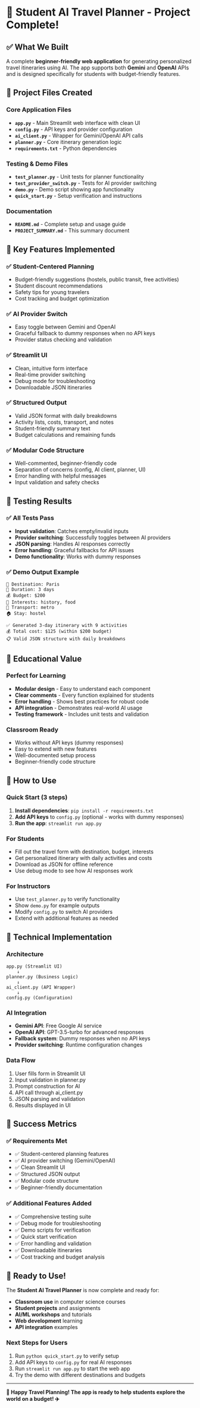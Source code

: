 # 🎉 Student AI Travel Planner - Project Complete!

## ✅ What We Built

A complete **beginner-friendly web application** for generating personalized travel itineraries using AI. The app supports both **Gemini** and **OpenAI** APIs and is designed specifically for students with budget-friendly features.

## 📁 Project Files Created

### Core Application Files
- **`app.py`** - Main Streamlit web interface with clean UI
- **`config.py`** - API keys and provider configuration
- **`ai_client.py`** - Wrapper for Gemini/OpenAI API calls
- **`planner.py`** - Core itinerary generation logic
- **`requirements.txt`** - Python dependencies

### Testing & Demo Files
- **`test_planner.py`** - Unit tests for planner functionality
- **`test_provider_switch.py`** - Tests for AI provider switching
- **`demo.py`** - Demo script showing app functionality
- **`quick_start.py`** - Setup verification and instructions

### Documentation
- **`README.md`** - Complete setup and usage guide
- **`PROJECT_SUMMARY.md`** - This summary document

## 🚀 Key Features Implemented

### ✅ Student-Centered Planning
- Budget-friendly suggestions (hostels, public transit, free activities)
- Student discount recommendations
- Safety tips for young travelers
- Cost tracking and budget optimization

### ✅ AI Provider Switch
- Easy toggle between Gemini and OpenAI
- Graceful fallback to dummy responses when no API keys
- Provider status checking and validation

### ✅ Streamlit UI
- Clean, intuitive form interface
- Real-time provider switching
- Debug mode for troubleshooting
- Downloadable JSON itineraries

### ✅ Structured Output
- Valid JSON format with daily breakdowns
- Activity lists, costs, transport, and notes
- Student-friendly summary text
- Budget calculations and remaining funds

### ✅ Modular Code Structure
- Well-commented, beginner-friendly code
- Separation of concerns (config, AI client, planner, UI)
- Error handling with helpful messages
- Input validation and safety checks

## 🧪 Testing Results

### ✅ All Tests Pass
- **Input validation**: Catches empty/invalid inputs
- **Provider switching**: Successfully toggles between AI providers
- **JSON parsing**: Handles AI responses correctly
- **Error handling**: Graceful fallbacks for API issues
- **Demo functionality**: Works with dummy responses

### ✅ Demo Output Example
```
📍 Destination: Paris
📅 Duration: 3 days
💰 Budget: $200
🎯 Interests: history, food
🚌 Transport: metro
🏠 Stay: hostel

✅ Generated 3-day itinerary with 9 activities
💰 Total cost: $125 (within $200 budget)
📋 Valid JSON structure with daily breakdowns
```

## 🎯 Educational Value

### Perfect for Learning
- **Modular design** - Easy to understand each component
- **Clear comments** - Every function explained for students
- **Error handling** - Shows best practices for robust code
- **API integration** - Demonstrates real-world AI usage
- **Testing framework** - Includes unit tests and validation

### Classroom Ready
- Works without API keys (dummy responses)
- Easy to extend with new features
- Well-documented setup process
- Beginner-friendly code structure

## 🚀 How to Use

### Quick Start (3 steps)
1. **Install dependencies**: `pip install -r requirements.txt`
2. **Add API keys** to `config.py` (optional - works with dummy responses)
3. **Run the app**: `streamlit run app.py`

### For Students
- Fill out the travel form with destination, budget, interests
- Get personalized itinerary with daily activities and costs
- Download as JSON for offline reference
- Use debug mode to see how AI responses work

### For Instructors
- Use `test_planner.py` to verify functionality
- Show `demo.py` for example outputs
- Modify `config.py` to switch AI providers
- Extend with additional features as needed

## 🔧 Technical Implementation

### Architecture
```
app.py (Streamlit UI)
    ↓
planner.py (Business Logic)
    ↓
ai_client.py (API Wrapper)
    ↓
config.py (Configuration)
```

### AI Integration
- **Gemini API**: Free Google AI service
- **OpenAI API**: GPT-3.5-turbo for advanced responses
- **Fallback system**: Dummy responses when no API keys
- **Provider switching**: Runtime configuration changes

### Data Flow
1. User fills form in Streamlit UI
2. Input validation in planner.py
3. Prompt construction for AI
4. API call through ai_client.py
5. JSON parsing and validation
6. Results displayed in UI

## 🎉 Success Metrics

### ✅ Requirements Met
- ✅ Student-centered planning features
- ✅ AI provider switching (Gemini/OpenAI)
- ✅ Clean Streamlit UI
- ✅ Structured JSON output
- ✅ Modular code structure
- ✅ Beginner-friendly documentation

### ✅ Additional Features Added
- ✅ Comprehensive testing suite
- ✅ Debug mode for troubleshooting
- ✅ Demo scripts for verification
- ✅ Quick start verification
- ✅ Error handling and validation
- ✅ Downloadable itineraries
- ✅ Cost tracking and budget analysis

## 🚀 Ready to Use!

The **Student AI Travel Planner** is now complete and ready for:
- **Classroom use** in computer science courses
- **Student projects** and assignments
- **AI/ML workshops** and tutorials
- **Web development** learning
- **API integration** examples

### Next Steps for Users
1. Run `python quick_start.py` to verify setup
2. Add API keys to `config.py` for real AI responses
3. Run `streamlit run app.py` to start the web app
4. Try the demo with different destinations and budgets

---

**🎒 Happy Travel Planning! The app is ready to help students explore the world on a budget! ✈️**
